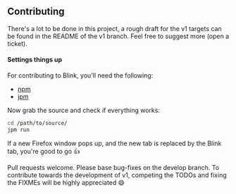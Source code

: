 ## Contributing

There's a lot to be done in this project, a rough draft for the v1 targets can be
 found in the README of the v1 branch. Feel free to suggest more (open a ticket).

#### Settings things up

For contributing to Blink, you'll need the following:

* [npm](https://nodejs.org/en/download/)
* [jpm](https://www.npmjs.com/package/jpm)


Now grab the source and check if everything works:

```bash
cd /path/to/source/
jpm run
```

If a new Firefox window pops up, and the new tab is replaced by the Blink tab, you're good to go :+1:

Pull requests welcome. Please base bug-fixes on the develop branch. To contribute towards the development of v1, competing the TODOs and fixing the FIXMEs will be highly appreciated :smile:
